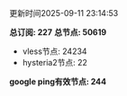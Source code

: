 更新时间2025-09-11 23:14:53

**总订阅: 227**
**总节点: 50619**
- vless节点: 24234
- hysteria2节点: 22

**google ping有效节点: 244**
